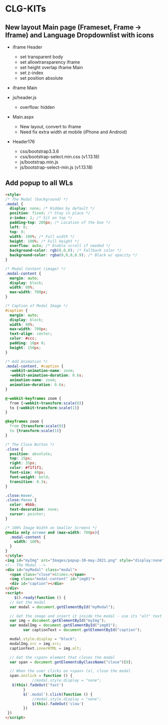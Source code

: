 # CLG-KITs

## New layout Main page (Frameset, Frame -> Iframe) and Language Dropdownlist with icons
  
- iframe Header
  - set transparent body
  - set allowtransparency iframe
  - set height overlap iframe Main
  - set z-index
  - set position absolute
- iframe Main

- js/header.js
  - overflow: hidden
- Main.aspx
  - New layout, convert to iframe
  - Need fix extra width at mobile (iPhone and Android)
- Header176
  - css/bootstrap3.3.6
  - css/bootstrap-select.min.css (v1.13.18)
  - js/bootstrap.min.js
  - js/bootstrap-select-min.js (v1.13.18)

## Add popup to all WLs

```html
<style>
/* The Modal (background) */
.modal {
  display: none; /* Hidden by default */
  position: fixed; /* Stay in place */
  z-index: 1; /* Sit on top */
  padding-top: 200px; /* Location of the box */
  left: 0;
  top: 0;
  width: 100%; /* Full width */
  height: 100%; /* Full height */
  overflow: auto; /* Enable scroll if needed */
  background-color: rgb(0,0,0); /* Fallback color */
  background-color: rgba(0,0,0,0.9); /* Black w/ opacity */
}

/* Modal Content (image) */
.modal-content {
  margin: auto;
  display: block;
  width: 80%;
  max-width: 700px;
}

/* Caption of Modal Image */
#caption {
  margin: auto;
  display: block;
  width: 80%;
  max-width: 700px;
  text-align: center;
  color: #ccc;
  padding: 10px 0;
  height: 150px;
}

/* Add Animation */
.modal-content, #caption {  
  -webkit-animation-name: zoom;
  -webkit-animation-duration: 0.6s;
  animation-name: zoom;
  animation-duration: 0.6s;
}

@-webkit-keyframes zoom {
  from {-webkit-transform:scale(0)} 
  to {-webkit-transform:scale(1)}
}

@keyframes zoom {
  from {transform:scale(0)} 
  to {transform:scale(1)}
}

/* The Close Button */
.close {
  position: absolute;
  top: 15px;
  right: 35px;
  color: #f1f1f1;
  font-size: 40px;
  font-weight: bold;
  transition: 0.3s;
}

.close:hover,
.close:focus {
  color: #bbb;
  text-decoration: none;
  cursor: pointer;
}

/* 100% Image Width on Smaller Screens */
@media only screen and (max-width: 700px){
  .modal-content {
    width: 100%;
  }
}
</style>
<img id="myImg" src="Images/popup-30-may-2021.png" style="display:none">
<!-- The Modal -->
<div id="myModal" class="modal">
  <span class="close">&times;</span>
  <img class="modal-content" id="img01">
  <div id="caption"></div>
</div>
<script>
    $().ready(function () {
  // Get the modal
  var modal = document.getElementById("myModal");

  // Get the image and insert it inside the modal - use its "alt" text as a caption
  var img = document.getElementById("myImg");
  var modalImg = document.getElementById("img01");
        var captionText = document.getElementById("caption");

  modal.style.display = "block";
  modalImg.src = img.src;
  captionText.innerHTML = img.alt;

  // Get the <span> element that closes the modal
  var span = document.getElementsByClassName("close")[0];

  // When the user clicks on <span> (x), close the modal
  span.onclick = function () {
            //modal.style.display = "none";
   $(this).fadeOut('fast')
        }
        $('.modal').click(function () {
            //modal.style.display = "none";
            $(this).fadeOut('slow')
        })
 })
</script>

```
